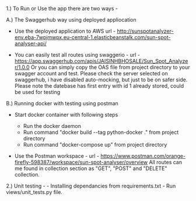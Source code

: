 1.) To Run or Use the app there are two ways -

A.) The Swaggerhub way using deployed appliocation

-   Use the deployed application to AWS
    url - http://sunspotanalyzer-env.eba-7wpjmwpx.eu-central-1.elasticbeanstalk.com/sun-spot-analyser-api/

-   You can easily test all routes using swaggerio -
    url - https://app.swaggerhub.com/apis/JAISINHBHOSALE/Sun_Spot_Analyzer/1.0.0
    Or you can simply copy the OAS file from project directory to your swagger account and test. 
    Please check the server selected on swaggerhub, i have disabled auto-mocking, but just to be on      safer side.
    Please note the datebase has first entry with id 1 already stored, could be used for testing


B.) Running docker with testing using postman
-   Start docker container with following steps
    - Run the docker daemon
    - Run command "docker build --tag python-docker ." from project directory
    - Run command "docker-compose up" from project directory
   
-   Use the Postman workspace -
    url - https://www.postman.com/orange-firefly-598387/workspace/sun-spot-analyser/overview
    All routes can me found in collection section as "GET", "POST" and "DELETE" collection.


2.) Unit testing -
    - Installing dependancies from requirements.txt
    - Run views/unit_tests.py file.

